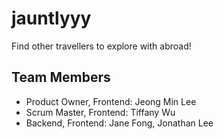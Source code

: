 # jauntlyyy

Find other travellers to explore with abroad!

## Team Members ##

- Product Owner, Frontend: Jeong Min Lee
- Scrum Master, Frontend: Tiffany Wu
- Backend, Frontend: Jane Fong, Jonathan Lee
